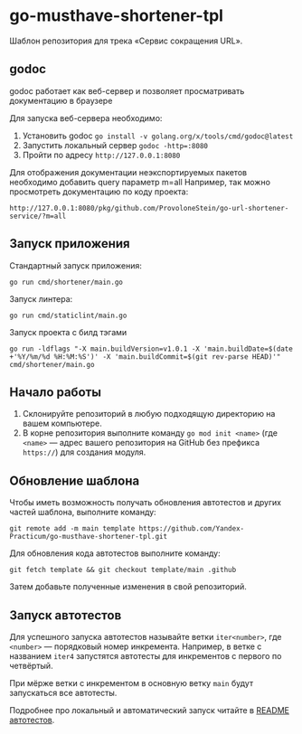 # go-musthave-shortener-tpl

Шаблон репозитория для трека «Сервис сокращения URL».

## godoc

godoc работает как веб-сервер и позволяет просматривать документацию в браузере

Для запуcка веб-сервера необходимо:

1. Установить godoc `go install -v golang.org/x/tools/cmd/godoc@latest`
2. Запустить локальный сервер `godoc -http=:8080`
3. Пройти по адресу `http://127.0.0.1:8080`

Для отображения документации неэкспортируемых пакетов необходимо добавить query параметр m=all
Например, так можно просмотреть документацию по коду проекта:

```
http://127.0.0.1:8080/pkg/github.com/ProvoloneStein/go-url-shortener-service/?m=all
```

## Запуск приложения

Стандартный запуск приложения: 
```
go run cmd/shortener/main.go
```

Запуск линтера:
```
go run cmd/staticlint/main.go
```

Запуск проекта с билд тэгами
```
go run -ldflags "-X main.buildVersion=v1.0.1 -X 'main.buildDate=$(date +'%Y/%m/%d %H:%M:%S')' -X 'main.buildCommit=$(git rev-parse HEAD)'" cmd/shortener/main.go
```

## Начало работы

1. Склонируйте репозиторий в любую подходящую директорию на вашем компьютере.
2. В корне репозитория выполните команду `go mod init <name>` (где `<name>` — адрес вашего репозитория на GitHub без префикса `https://`) для создания модуля.

## Обновление шаблона

Чтобы иметь возможность получать обновления автотестов и других частей шаблона, выполните команду:

```
git remote add -m main template https://github.com/Yandex-Practicum/go-musthave-shortener-tpl.git
```

Для обновления кода автотестов выполните команду:

```
git fetch template && git checkout template/main .github
```

Затем добавьте полученные изменения в свой репозиторий.

## Запуск автотестов

Для успешного запуска автотестов называйте ветки `iter<number>`, где `<number>` — порядковый номер инкремента. Например, в ветке с названием `iter4` запустятся автотесты для инкрементов с первого по четвёртый.

При мёрже ветки с инкрементом в основную ветку `main` будут запускаться все автотесты.

Подробнее про локальный и автоматический запуск читайте в [README автотестов](https://github.com/Yandex-Practicum/go-autotests).
